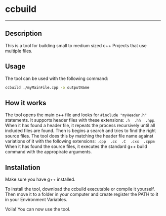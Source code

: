 # ccbuild
***
## Description
This is a tool for building small to medium sized c++
Projects that use multiple files.

## Usage
The tool can be used with the following command:
```bash
ccbuild ./myMainFile.cpp -o outputName
```

## How it works
The tool opens the main c++ file and looks 
for `#include "myHeader.h"` statements. It supports
header files with these extensions:
` .h  .hh  .hpp `.
When it has found a header file, it repeats the process recursively until 
all included files are found.
Then is begins a search and tries to find the right source files.
The tool does this by matching the header file name against variations
of it with the following extensions:
` .cpp  .cc  .C  .cxx  .cppm `
When it has found the source files, it executes the standard g++
build command with the appropirate arguments.

## Installation

Make sure you have g++ installed.

To install the tool, download the ccbuild executable or compile it yourself.
Then move it to a folder in your computer and create register the PATH
to it in your Environment Variables. 

Voila! You can now use the tool.
